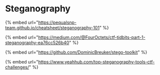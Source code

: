 # Steganography

{% embed url="https://pequalsnp-team.github.io/cheatsheet/steganography-101" %}

{% embed url="https://medium.com/@FourOctets/ctf-tidbits-part-1-steganography-ea76cc526b40" %}

{% embed url="https://github.com/DominicBreuker/stego-toolkit" %}

{% embed url="https://www.yeahhub.com/top-steganography-tools-ctf-challenges/" %}



